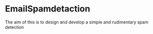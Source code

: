 # EmailSpamdetaction
The aim of this is to design and develop a simple and rudimentary spam detection
